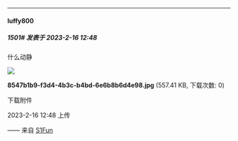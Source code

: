 
*****

####  luffy800  
##### 1501#       发表于 2023-2-16 12:48

什么动静

<img src="https://img.saraba1st.com/forum/202302/16/124843e77x799u1lrufrul.jpg" referrerpolicy="no-referrer">

<strong>8547b1b9-f3d4-4b3c-b4bd-6e6b8b6d4e98.jpg</strong> (557.41 KB, 下载次数: 0)

下载附件

2023-2-16 12:48 上传

—— 来自 [S1Fun](https://s1fun.koalcat.com)

